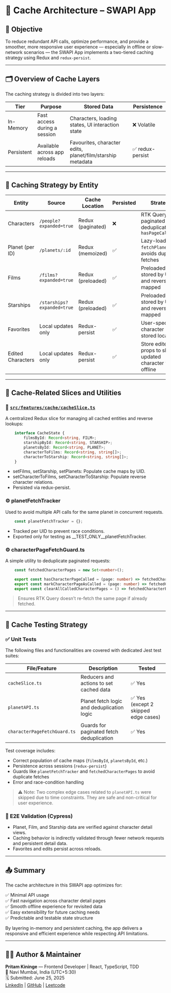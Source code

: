 # 🧩 Cache Architecture – SWAPI App

## 📌 Objective

To reduce redundant API calls, optimize performance, and provide a smoother, more responsive user experience — especially in offline or slow-network scenarios — the SWAPI App implements a two-tiered caching strategy using Redux and `redux-persist`.

---

## 🗂️ Overview of Cache Layers

The caching strategy is divided into two layers:

| Tier           | Purpose                             | Stored Data                                                  | Persistence       |
|----------------|-------------------------------------|--------------------------------------------------------------|-------------------|
| In-Memory      | Fast access during a session        | Characters, loading states, UI interaction state             | ❌ Volatile       |
| Persistent     | Available across app reloads        | Favourites, character edits, planet/film/starship metadata   | ✅ redux-persist  |

---

## 🧠 Caching Strategy by Entity

| Entity            | Source                      | Cache Location         | Persisted | Strategy                                                        |
|-------------------|-----------------------------|------------------------|-----------|-----------------------------------------------------------------|
| Characters        | `/people?expanded=true`     | Redux (paginated)      | ❌        | RTK Query paginated fetch, deduplicated by `hasPageCalled()`    |
| Planet (per ID)   | `/planets/:id`              | Redux (memoized)       | ✅        | Lazy-loaded via `fetchPlanetById`, avoids duplicate fetches     |
| Films             | `/films?expanded=true`      | Redux (preloaded)      | ✅        | Preloaded once, stored by UID and reverse-mapped                |
| Starships         | `/starships?expanded=true`  | Redux (preloaded)      | ✅        | Preloaded once, stored by UID and reverse-mapped                |
| Favorites        | Local updates only            | Redux-persist          | ✅        | User-specific character list stored locally                     |
| Edited Characters | Local updates only            | Redux-persist          | ✅        | Store edited props to show updated character view offline       |

---

## 🧩 Cache-Related Slices and Utilities

### 🧾 [`src/features/cache/cacheSlice.ts`](../../src/features/cache/cacheSlice.ts)
A centralized Redux slice for managing all cached entities and reverse lookups:

```ts
    interface CacheState {
        filmsById: Record<string, FILM>;
        starshipById: Record<string, STARSHIP>;
        planetsById: Record<string, PLANET>;
        characterToFilms: Record<string, string[]>;
        characterToStarship: Record<string, string[]>;
    }
```
* setFilms, setStarship, setPlanets: Populate cache maps by UID.
* setCharacterToFilms, setCharacterToStarship: Populate reverse character relations.
* Persisted via redux-persist.

### ⚙️ planetFetchTracker
Used to avoid multiple API calls for the same planet in concurrent requests.

```ts
    const planetFetchTracker = {};
```

* Tracked per UID to prevent race conditions.
* Exported only for testing as __TEST_ONLY__planetFetchTracker.

### ⚙️ characterPageFetchGuard.ts
A simple utility to deduplicate paginated requests:

```ts 
    const fetchedCharacterPages = new Set<number>();

    export const hasCharacterPageCalled = (page: number) => fetchedCharacterPages.has(page);
    export const markCharacterPageAsCalled = (page: number) => fetchedCharacterPages.add(page);
    export const clearAllCalledCharacterPages = () => fetchedCharacterPages.clear();
```
> Ensures RTK Query doesn’t re-fetch the same page if already fetched.

---

## 🧪 Cache Testing Strategy

### ✅ Unit Tests
The following files and functionalities are covered with dedicated Jest test suites:

| File/Feature                    | Description                                      | Tested |
|-------------------------------|--------------------------------------------------|--------|
| `cacheSlice.ts`                | Reducers and actions to set cached data         | ✅ Yes |
| `planetAPI.ts`                 | Planet fetch logic and deduplication logic      | ✅ Yes (except 2 skipped edge cases) |
| `characterPageFetchGuard.ts`  | Guards for paginated fetch deduplication        | ✅ Yes |

Test coverage includes:

- Correct population of cache maps (`filmsById`, `planetsById`, etc.)
- Persistence across sessions (`redux-persist`)
- Guards like `planetFetchTracker` and `fetchedCharacterPages` to avoid duplicate fetches
- Error and race-condition handling

> ⚠️ Note: Two complex edge cases related to `planetAPI.ts` were skipped due to time constraints. They are safe and non-critical for user experience.

### 🧪 E2E Validation (Cypress)
- Planet, Film, and Starship data are verified against character detail views.
- Caching behavior is indirectly validated through fewer network requests and persistent detail data.
- Favorites and edits persist across reloads.

---

## 📤 Summary

The cache architecture in this SWAPI app optimizes for:

✅ Minimal API usage  
✅ Fast navigation across character detail pages  
✅ Smooth offline experience for revisited data  
✅ Easy extensibility for future caching needs  
✅ Predictable and testable state structure  

By layering in-memory and persistent caching, the app delivers a responsive and efficient experience while respecting API limitations.

---

## 👨‍💻 Author & Maintainer

**Pritam Kininge** — Frontend Developer | React, TypeScript, TDD  
📍 Navi Mumbai, India (UTC+5:30)  
🗓️ Submitted: June 25, 2025  
[LinkedIn](https://linkedin.com/in/pritam-kininge)  |  [GitHub](https://github.com/kininge)  |  [Leetcode](https://leetcode.com/u/kininge007/)


